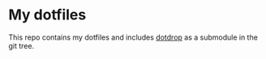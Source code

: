 # My dotfiles
This repo contains my dotfiles and includes [dotdrop](https://github.com/deadc0de6/dotdrop)
as a submodule in the git tree.
